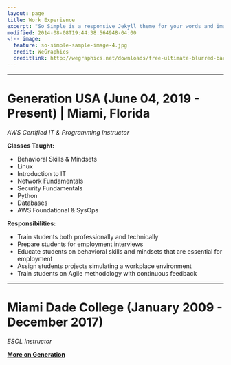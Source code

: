 ```yaml
---
layout: page
title: Work Experience
excerpt: "So Simple is a responsive Jekyll theme for your words and images."
modified: 2014-08-08T19:44:38.564948-04:00
<!-- image:
  feature: so-simple-sample-image-4.jpg
  credit: WeGraphics
  creditlink: http://wegraphics.net/downloads/free-ultimate-blurred-background-pack/ -->
---
```


<hr/>

# **Generation USA (June 04, 2019 - Present) | Miami, Florida**

*AWS Certified IT & Programming Instructor*

**Classes Taught:**
  * Behavioral Skills & Mindsets
  * Linux
  * Introduction to IT
  * Network Fundamentals
  * Security Fundamentals
  * Python 
  * Databases
  * AWS Foundational & SysOps

**Responsibilities:**
  * Train students both professionally and technically
  * Prepare students for employment interviews
  * Educate students on behavioral skills and mindsets that are essential for employment
  * Assign students projects simulating a workplace environment
  * Train students on Agile methodology with continuous feedback
  
 <hr/>
 
# **Miami Dade College (January 2009 - December 2017)**

*ESOL Instructor*



<a markdown="0" href="https://usa.generation.org/" class="btn"><strong>More on Generation</strong></a>

[^1]: Example: *domain.com/category-name/post-title*

